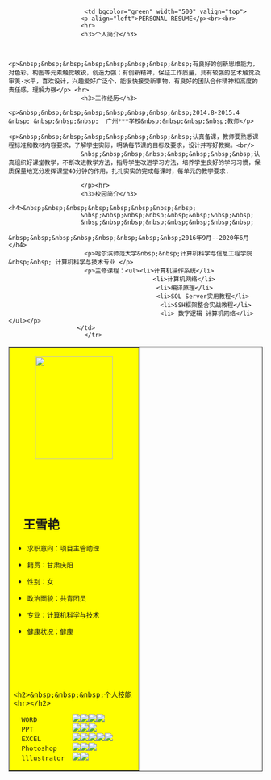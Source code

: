 <!DOCTYPE html>
<html>
<head lang="en">
    <meta charset="UTF-8">
    <title>个人简历</title>
    <style>
   .one li{list-style-image:url(http://climg.mukewang.com/58dc9e4e0001ba9000160016.png);
   	.one{}
    </style>
</head>
<body>
    	        <table align="center" border="1">
    	            <tr>
    	                <td bgcolor="yellow" width="240" height="600">
                        <p align="center"><img src="21202c3fb32f1884d889-1.jpg" width="154" height="203" align="center"/><p>
                        <br/></br><br/>
                        <h2>&nbsp;&nbsp;&nbsp;王雪艳</h2>
                        <ul class="one">
                        <li><pre>求职意向：项目主管助理</pre></li>
                        <li><pre>籍贯：甘肃庆阳</pre></li>
                        <li><pre>性别：女</pre></li>
                        <li><pre>政治面貌：共青团员</pre></li>
                        <li><pre>专业：计算机科学与技术</pre></li>
                        <li><pre>健康状况：健康</pre></li>
                        </ul><br/><br/></br>


                        <h2>&nbsp;&nbsp;&nbsp;个人技能<hr></h2>
<pre class="one">  WORD         <img src="http://climg.mukewang.com/58dc9e4e0001ba9000160016.png"><img src="http://climg.mukewang.com/58dc9e4e0001ba9000160016.png"><img src="http://climg.mukewang.com/58dc9e4e0001ba9000160016.png"><img src="http://climg.mukewang.com/58dc9e4e0001ba9000160016.png">
  PPT          <img src="http://climg.mukewang.com/58dc9e4e0001ba9000160016.png"><img src="http://climg.mukewang.com/58dc9e4e0001ba9000160016.png"><img src="http://climg.mukewang.com/58dc9e4e0001ba9000160016.png">
  EXCEL        <img src="http://climg.mukewang.com/58dc9e4e0001ba9000160016.png"><img src="http://climg.mukewang.com/58dc9e4e0001ba9000160016.png"><img src="http://climg.mukewang.com/58dc9e4e0001ba9000160016.png"><img src="http://climg.mukewang.com/58dc9e4e0001ba9000160016.png"><img src="http://climg.mukewang.com/58dc9e4e0001ba9000160016.png">
  Photoshop    <img src="http://climg.mukewang.com/58dc9e4e0001ba9000160016.png"><img src="http://climg.mukewang.com/58dc9e4e0001ba9000160016.png"><img src="http://climg.mukewang.com/58dc9e4e0001ba9000160016.png">
  lllustrator  <img src="http://climg.mukewang.com/58dc9e4e0001ba9000160016.png"><img src="http://climg.mukewang.com/58dc9e4e0001ba9000160016.png"></pre>
   </td>
                 
    	                 <td bgcolor="green" width="500" valign="top">
                        <p align="left">PERSONAL RESUME</p><br><br>
                        <hr>
                        <h3>个人简介</h3>
                        

                        <p>&nbsp;&nbsp;&nbsp;&nbsp;&nbsp;&nbsp;&nbsp;&nbsp;有良好的创新思维能力，对色彩，构图等元素触觉敏锐，创造力强；有创新精神，保证工作质量，具有较强的艺术触觉及审美·水平，喜欢设计，兴趣爱好广泛个，能很快接受新事物，有良好的团队合作精神和高度的责任感，理解力强</p> <hr>
                        <h3>工作经历</h3>
                        <p>&nbsp;&nbsp;&nbsp;&nbsp;&nbsp;&nbsp;&nbsp;&nbsp;2014.8-2015.4 &nbsp; &nbsp;&nbsp;&nbsp;  广州***学校&nbsp;&nbsp;&nbsp;&nbsp;教师</p>
                        <p>&nbsp;&nbsp;&nbsp;&nbsp;&nbsp;&nbsp;&nbsp;&nbsp;认真备课，教师要熟悉课程标准和教材内容要求，了解学生实际，明确每节课的目标及要求，设计并写好教案。<br/>
                        &nbsp;&nbsp;&nbsp;&nbsp;&nbsp;&nbsp;&nbsp;&nbsp;认真组织好课堂教学，不断改进教学方法，指导学生改进学习方法，培养学生良好的学习习惯，保质保量地充分发挥课堂40分钟的作用，扎扎实实的完成每课时，每单元的教学要求.

                        </p><hr>
                        <h3>校园简介</h3>
                        <h4>&nbsp;&nbsp;&nbsp;&nbsp;&nbsp;&nbsp;&nbsp;&nbsp;
                        &nbsp;&nbsp;&nbsp;&nbsp;&nbsp;&nbsp;&nbsp;&nbsp;
                        &nbsp;&nbsp;&nbsp;&nbsp;&nbsp;&nbsp;&nbsp;&nbsp;
                        &nbsp;&nbsp;&nbsp;&nbsp;&nbsp;&nbsp;&nbsp;&nbsp;2016年9月--2020年6月</h4>
                         <p>哈尔滨师范大学&nbsp;&nbsp;计算机科学与信息工程学院 &nbsp;&nbsp; 计算机科学与技术专业 </p>
                         <p>主修课程：<ul><li>计算机操作系统</li> 
                                            <li>计算机网络</li>
                                             <li>编译原理</li>
                                             <li>SQL Server实用教程</li>
                                              <li>SSH框架整合实战教程</li>
                                              <li> 数字逻辑 计算机网络</li></ul></p>
    	               </td>
    	                 </tr>
    	      
</table>
</body>
</html>
